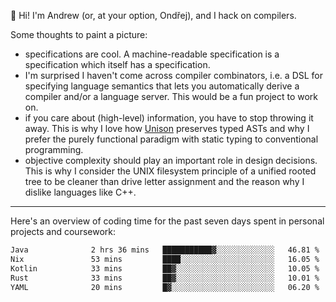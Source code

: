 :wave: Hi! I'm Andrew (or, at your option, Ondřej), and I hack on compilers. 

Some thoughts to paint a picture:
- specifications are cool. A machine-readable specification is a specification which itself has a specification.
- I'm surprised I haven't come across compiler combinators, i.e. a DSL for specifying language semantics that lets you automatically derive a compiler and/or a language server. This would be a fun project to work on.
- if you care about (high-level) information, you have to stop throwing it away. This is why I love how [Unison](https://github.com/unisonweb/unison) preserves typed ASTs and why I prefer the purely functional paradigm with static typing to conventional programming.
- objective complexity should play an important role in design decisions. This is why I consider the UNIX filesystem principle of a unified rooted tree to be cleaner than drive letter assignment and the reason why I dislike languages like C++.

---

Here's an overview of coding time for the past seven days spent in personal projects and coursework:
<!--START_SECTION:waka-->

```txt
Java              2 hrs 36 mins   ███████████▓░░░░░░░░░░░░░   46.81 %
Nix               53 mins         ████░░░░░░░░░░░░░░░░░░░░░   16.05 %
Kotlin            33 mins         ██▓░░░░░░░░░░░░░░░░░░░░░░   10.05 %
Rust              33 mins         ██▓░░░░░░░░░░░░░░░░░░░░░░   10.01 %
YAML              20 mins         █▓░░░░░░░░░░░░░░░░░░░░░░░   06.20 %
```

<!--END_SECTION:waka-->

<!--
**viluon/viluon** is a ✨ _special_ ✨ repository because its `README.md` (this file) appears on your GitHub profile.

Here are some ideas to get you started:

- 🔭 I’m currently working on ...
- 🌱 I’m currently learning ...
- 👯 I’m looking to collaborate on ...
- 🤔 I’m looking for help with ...
- 💬 Ask me about ...
- 📫 How to reach me: ...
- 😄 Pronouns: ...
- ⚡ Fun fact: ...
-->
